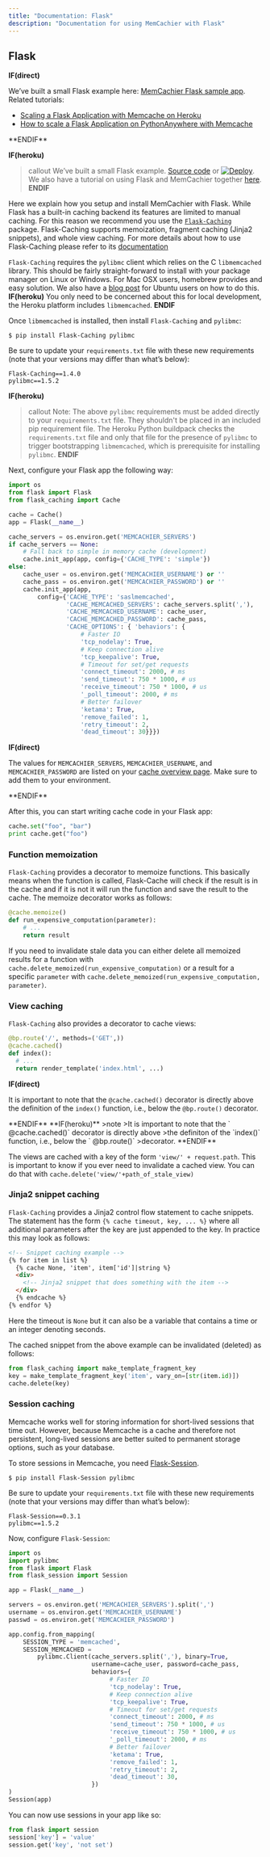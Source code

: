 ```yaml
---
title: "Documentation: Flask"
description: "Documentation for using MemCachier with Flask"
---
```


## Flask

**IF(direct)**
<div class="alert alert-info">
We’ve built a small Flask example here:
<a href="https://github.com/memcachier/examples-flask">MemCachier Flask sample app</a>.
<br>
Related tutorials:
<ul>
  <li><a href="https://devcenter.heroku.com/articles/flask-memcache">Scaling a Flask Application with Memcache on Heroku</a></li>
  <li><a href="https://blog.memcachier.com/2018/10/01/flask-on-pythonanywhere-tutorial/">How to scale a Flask Application on PythonAnywhere with Memcache</a></li>
</ul>
</div>
**ENDIF**

**IF(heroku)**
>callout
>We’ve built a small Flask example.
><a class="github-source-code" href="http://github.com/memcachier/examples-flask">Source code</a> or
>[![Deploy](https://www.herokucdn.com/deploy/button.png)](https://heroku.com/deploy?template=http://github.com/memcachier/examples-flask).
><br>
>We also have a tutorial on using Flask and MemCachier together
>[here](https://devcenter.heroku.com/articles/flask-memcache).
**ENDIF**

Here we explain how you setup and install MemCachier with Flask. While Flask
has a built-in caching backend its features are limited to manual caching. For
this reason we recommend you use the
[`Flask-Caching`](https://github.com/sh4nks/flask-caching) package.
Flask-Caching supports memoization, fragment caching (Jinja2 snippets), and
whole view caching. For more details about how to use Flask-Caching please
refer to its [documentation](https://flask-caching.readthedocs.io/en/latest/)

`Flask-Caching` requires the `pylibmc` client which relies on the C
`libmemcached` library. This should be
fairly straight-forward to install with your package manager on Linux or
Windows. For Mac OSX users, homebrew provides and easy solution. We also have a
[blog post](http://blog.memcachier.com/2014/11/05/ubuntu-libmemcached-and-sasl-support/)
for Ubuntu users on how to do this.
**IF(heroku)**
You only need to be concerned about this for local development, the Heroku
platform includes `libmemcached`.
**ENDIF**

Once `libmemcached` is installed, then install `Flask-Caching` and `pylibmc`:

```term
$ pip install Flask-Caching pylibmc
```

Be sure to update your `requirements.txt` file with these new requirements
(note that your versions may differ than what’s below):

```text
Flask-Caching==1.4.0
pylibmc==1.5.2
```

**IF(heroku)**
>callout
>Note: The above `pylibmc` requirements must be added directly to your
>`requirements.txt` file. They shouldn't be placed in an included pip
>requirement file. The Heroku Python buildpack checks the `requirements.txt`
>file and only that file for the presence of `pylibmc` to trigger bootstrapping
>`libmemcached`, which is prerequisite for installing `pylibmc`.
**ENDIF**

Next, configure your Flask app the following way:

```python
import os
from flask import Flask
from flask_caching import Cache

cache = Cache()
app = Flask(__name__)

cache_servers = os.environ.get('MEMCACHIER_SERVERS')
if cache_servers == None:
    # Fall back to simple in memory cache (development)
    cache.init_app(app, config={'CACHE_TYPE': 'simple'})
else:
    cache_user = os.environ.get('MEMCACHIER_USERNAME') or ''
    cache_pass = os.environ.get('MEMCACHIER_PASSWORD') or ''
    cache.init_app(app,
        config={'CACHE_TYPE': 'saslmemcached',
                'CACHE_MEMCACHED_SERVERS': cache_servers.split(','),
                'CACHE_MEMCACHED_USERNAME': cache_user,
                'CACHE_MEMCACHED_PASSWORD': cache_pass,
                'CACHE_OPTIONS': { 'behaviors': {
                    # Faster IO
                    'tcp_nodelay': True,
                    # Keep connection alive
                    'tcp_keepalive': True,
                    # Timeout for set/get requests
                    'connect_timeout': 2000, # ms
                    'send_timeout': 750 * 1000, # us
                    'receive_timeout': 750 * 1000, # us
                    '_poll_timeout': 2000, # ms
                    # Better failover
                    'ketama': True,
                    'remove_failed': 1,
                    'retry_timeout': 2,
                    'dead_timeout': 30}}})
```

**IF(direct)**
<p class="alert alert-info">
The values for <code>MEMCACHIER_SERVERS</code>, <code>MEMCACHIER_USERNAME</code>, and
<code>MEMCACHIER_PASSWORD</code> are listed on your
<a href="https://www.memcachier.com/caches">cache overview page</a>. Make sure to add them
to your environment.
</p>
**ENDIF**

After this, you can start writing cache code in your Flask app:

```python
cache.set("foo", "bar")
print cache.get("foo")
```

### Function memoization

`Flask-Caching` provides a decorator to memoize functions. This basically means
when the function is called, Flask-Cache will check if the result is in the
cache and if it is not it will run the function and save the result to the
cache. The memoize decorator works as follows:

```python
@cache.memoize()
def run_expensive_computation(parameter):
    # ...
    return result
```

If you need to invalidate stale data you can either delete all memoized results
for a function with `cache.delete_memoized(run_expensive_computation)` or a
result for a specific `parameter` with
`cache.delete_memoized(run_expensive_computation, parameter)`.

### View caching

`Flask-Caching` also provides a decorator to cache views:

```python
@bp.route('/', methods=('GET',))
@cache.cached()
def index():
  # ...
  return render_template('index.html', ...)
```

**IF(direct)**
<p class="alert alert-info">
It is important to note that the <code>@cache.cached()</code> decorator is
directly above the definition of the <code>index()</code> function, i.e., below
the <code>@bp.route()</code> decorator.
</p>
**ENDIF**
**IF(heroku)**
>note
>It is important to note that the ` @cache.cached()` decorator is directly above
>the definiton of the `index()` function, i.e., below the ` @bp.route()`
>decorator.
**ENDIF**

The views are cached with a key of the form `'view/' + request.path`. This is
important to know if you ever need to invalidate a cached view. You can do that
with `cache.delete('view/'+path_of_stale_view)`

### Jinja2 snippet caching

`Flask-Caching` provides a Jinja2 control flow statement to cache snippets.
The statement has the form `{% cache timeout, key, ... %}` where all additional
parameters after the key are just appended to the key. In practice this may look
as follows:

```html
<!-- Snippet caching example -->
{% for item in list %}
  {% cache None, 'item', item['id']|string %}
  <div>
    <!-- Jinja2 snippet that does something with the item -->
  </div>
  {% endcache %}
{% endfor %}
```

Here the timeout is `None` but it can also be a variable that contains a time or
an integer denoting seconds.

The cached snippet from the above example can be invalidated (deleted) as follows:

```python
from flask_caching import make_template_fragment_key
key = make_template_fragment_key('item', vary_on=[str(item.id)])
cache.delete(key)
```

### Session caching

Memcache works well for storing information for short-lived sessions that time
out. However, because Memcache is a cache and therefore not persistent,
long-lived sessions are better suited to permanent storage options, such as
your database.

To store sessions in Memcache, you need
[Flask-Session](https://pythonhosted.org/Flask-Session/).

```term
$ pip install Flask-Session pylibmc
```

Be sure to update your `requirements.txt` file with these new requirements
(note that your versions may differ than what’s below):

```text
Flask-Session==0.3.1
pylibmc==1.5.2
```

Now, configure `Flask-Session`:

```python
import os
import pylibmc
from flask import Flask
from flask_session import Session

app = Flask(__name__)

servers = os.environ.get('MEMCACHIER_SERVERS').split(',')
username = os.environ.get('MEMCACHIER_USERNAME')
passwd = os.environ.get('MEMCACHIER_PASSWORD')

app.config.from_mapping(
    SESSION_TYPE = 'memcached',
    SESSION_MEMCACHED =
        pylibmc.Client(cache_servers.split(','), binary=True,
                       username=cache_user, password=cache_pass,
                       behaviors={
                            # Faster IO
                            'tcp_nodelay': True,
                            # Keep connection alive
                            'tcp_keepalive': True,
                            # Timeout for set/get requests
                            'connect_timeout': 2000, # ms
                            'send_timeout': 750 * 1000, # us
                            'receive_timeout': 750 * 1000, # us
                            '_poll_timeout': 2000, # ms
                            # Better failover
                            'ketama': True,
                            'remove_failed': 1,
                            'retry_timeout': 2,
                            'dead_timeout': 30,
                       })
)
Session(app)
```

You can now use sessions in your app like so:

```python
from flask import session
session['key'] = 'value'
session.get('key', 'not set')
```
